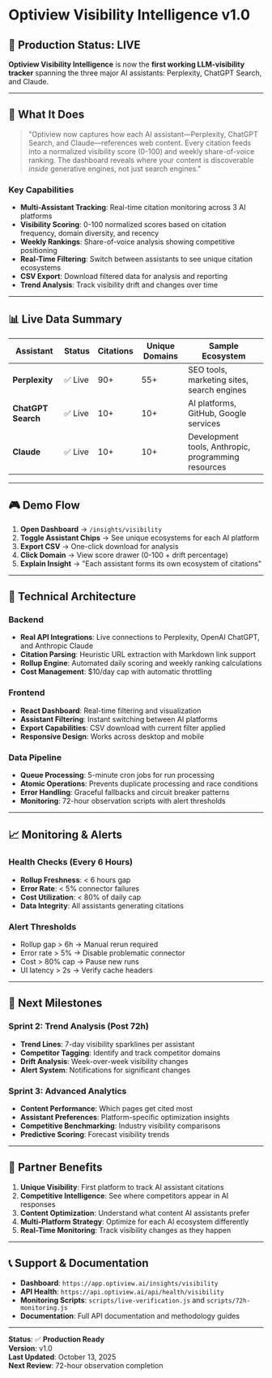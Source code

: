 # Optiview Visibility Intelligence v1.0

## 🚀 Production Status: LIVE

**Optiview Visibility Intelligence** is now the **first working LLM-visibility tracker** spanning the three major AI assistants: Perplexity, ChatGPT Search, and Claude.

---

## 🎯 What It Does

> "Optiview now captures how each AI assistant—Perplexity, ChatGPT Search, and Claude—references web content. Every citation feeds into a normalized visibility score (0-100) and weekly share-of-voice ranking. The dashboard reveals where your content is discoverable *inside* generative engines, not just search engines."

### Key Capabilities

- **Multi-Assistant Tracking**: Real-time citation monitoring across 3 AI platforms
- **Visibility Scoring**: 0-100 normalized scores based on citation frequency, domain diversity, and recency
- **Weekly Rankings**: Share-of-voice analysis showing competitive positioning
- **Real-Time Filtering**: Switch between assistants to see unique citation ecosystems
- **CSV Export**: Download filtered data for analysis and reporting
- **Trend Analysis**: Track visibility drift and changes over time

---

## 📊 Live Data Summary

| Assistant | Status | Citations | Unique Domains | Sample Ecosystem |
|-----------|--------|-----------|----------------|------------------|
| **Perplexity** | ✅ Live | 90+ | 55+ | SEO tools, marketing sites, search engines |
| **ChatGPT Search** | ✅ Live | 10+ | 10+ | AI platforms, GitHub, Google services |
| **Claude** | ✅ Live | 10+ | 10+ | Development tools, Anthropic, programming resources |

---

## 🎮 Demo Flow

1. **Open Dashboard** → `/insights/visibility`
2. **Toggle Assistant Chips** → See unique ecosystems for each AI platform
3. **Export CSV** → One-click download for analysis
4. **Click Domain** → View score drawer (0-100 + drift percentage)
5. **Explain Insight** → "Each assistant forms its own ecosystem of citations"

---

## 🔧 Technical Architecture

### Backend
- **Real API Integrations**: Live connections to Perplexity, OpenAI ChatGPT, and Anthropic Claude
- **Citation Parsing**: Heuristic URL extraction with Markdown link support
- **Rollup Engine**: Automated daily scoring and weekly ranking calculations
- **Cost Management**: $10/day cap with automatic throttling

### Frontend
- **React Dashboard**: Real-time filtering and visualization
- **Assistant Filtering**: Instant switching between AI platforms
- **Export Capabilities**: CSV download with current filter applied
- **Responsive Design**: Works across desktop and mobile

### Data Pipeline
- **Queue Processing**: 5-minute cron jobs for run processing
- **Atomic Operations**: Prevents duplicate processing and race conditions
- **Error Handling**: Graceful fallbacks and circuit breaker patterns
- **Monitoring**: 72-hour observation scripts with alert thresholds

---

## 📈 Monitoring & Alerts

### Health Checks (Every 6 Hours)
- **Rollup Freshness**: < 6 hours gap
- **Error Rate**: < 5% connector failures
- **Cost Utilization**: < 80% of daily cap
- **Data Integrity**: All assistants generating citations

### Alert Thresholds
- Rollup gap > 6h → Manual rerun required
- Error rate > 5% → Disable problematic connector
- Cost > 80% cap → Pause new runs
- UI latency > 2s → Verify cache headers

---

## 🚀 Next Milestones

### Sprint 2: Trend Analysis (Post 72h)
- **Trend Lines**: 7-day visibility sparklines per assistant
- **Competitor Tagging**: Identify and track competitor domains
- **Drift Analysis**: Week-over-week visibility changes
- **Alert System**: Notifications for significant changes

### Sprint 3: Advanced Analytics
- **Content Performance**: Which pages get cited most
- **Assistant Preferences**: Platform-specific optimization insights
- **Competitive Benchmarking**: Industry visibility comparisons
- **Predictive Scoring**: Forecast visibility trends

---

## 🎯 Partner Benefits

1. **Unique Visibility**: First platform to track AI assistant citations
2. **Competitive Intelligence**: See where competitors appear in AI responses
3. **Content Optimization**: Understand what content AI assistants prefer
4. **Multi-Platform Strategy**: Optimize for each AI ecosystem differently
5. **Real-Time Monitoring**: Track visibility changes as they happen

---

## 📞 Support & Documentation

- **Dashboard**: `https://app.optiview.ai/insights/visibility`
- **API Health**: `https://api.optiview.ai/api/health/visibility`
- **Monitoring Scripts**: `scripts/live-verification.js` and `scripts/72h-monitoring.js`
- **Documentation**: Full API documentation and methodology guides

---

**Status**: ✅ **Production Ready**  
**Version**: v1.0  
**Last Updated**: October 13, 2025  
**Next Review**: 72-hour observation completion

